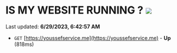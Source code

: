 # IS MY WEBSITE RUNNING ? [![](https://img.shields.io/static/v1?label=Sponsor&message=%E2%9D%A4&logo=GitHub&color=%23fe8e86)](https://github.com/sponsors/<username>)

Last updated: **6/29/2023, 6:42:57 AM**

- `GET` [https://youssefservice.me](https://youssefservice.me) - **Up** (818ms)
